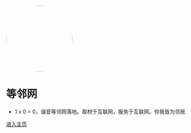 <img width="180px" style="border-radius: 50%" bor src="./doc/images/gitee/favicon2.ico">

# 等邻网

- 1 x 0 = 0，谐音等邻网落地。取材于互联网，服务于互联网。你我皆为邻居

<!-- [![star](https://gitee.com/4645646/mogu_blog_v2/badge/star.svg?theme=dark)](https://gitee.com/4645646/mogu_blog_v2/stargazers)
[![fork](https://gitee.com/4645646/mogu_blog_v2/badge/fork.svg?theme=dark)](https://gitee.com/4645646/mogu_blog_v2/members)

[Gitee](<https://gitee.com/moxi159753/mogu_blog_v2>)
[Github](<https://github.com/moxi624/mogu_blog_v2>) -->
[进入主页](README.md)
